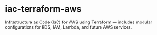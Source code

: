 # iac-terraform-aws
Infrastructure as Code (IaC) for AWS using Terraform — includes modular configurations for RDS, IAM, Lambda, and future AWS services.
